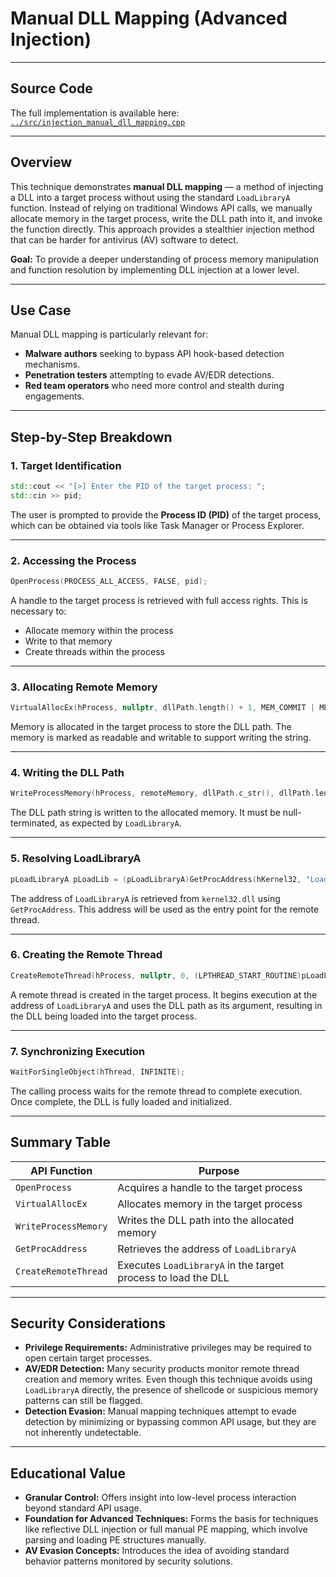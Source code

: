 # Manual DLL Mapping (Advanced Injection)

---

## Source Code

The full implementation is available here:  
[`../src/injection_manual_dll_mapping.cpp`](../src/injection_manual_dll_mapping.cpp)


---

## Overview

This technique demonstrates **manual DLL mapping** — a method of injecting a DLL into a target process without using the standard `LoadLibraryA` function. Instead of relying on traditional Windows API calls, we manually allocate memory in the target process, write the DLL path into it, and invoke the function directly. This approach provides a stealthier injection method that can be harder for antivirus (AV) software to detect.

**Goal:** To provide a deeper understanding of process memory manipulation and function resolution by implementing DLL injection at a lower level.

---

## Use Case

Manual DLL mapping is particularly relevant for:

- **Malware authors** seeking to bypass API hook-based detection mechanisms.
- **Penetration testers** attempting to evade AV/EDR detections.
- **Red team operators** who need more control and stealth during engagements.

---

## Step-by-Step Breakdown

### 1. Target Identification

```cpp
std::cout << "[>] Enter the PID of the target process: ";
std::cin >> pid;
```

The user is prompted to provide the **Process ID (PID)** of the target process, which can be obtained via tools like Task Manager or Process Explorer.

---

### 2. Accessing the Process

```cpp
OpenProcess(PROCESS_ALL_ACCESS, FALSE, pid);
```

A handle to the target process is retrieved with full access rights. This is necessary to:

- Allocate memory within the process
- Write to that memory
- Create threads within the process

---

### 3. Allocating Remote Memory

```cpp
VirtualAllocEx(hProcess, nullptr, dllPath.length() + 1, MEM_COMMIT | MEM_RESERVE, PAGE_READWRITE);
```

Memory is allocated in the target process to store the DLL path. The memory is marked as readable and writable to support writing the string.

---

### 4. Writing the DLL Path

```cpp
WriteProcessMemory(hProcess, remoteMemory, dllPath.c_str(), dllPath.length() + 1, nullptr);
```

The DLL path string is written to the allocated memory. It must be null-terminated, as expected by `LoadLibraryA`.

---

### 5. Resolving LoadLibraryA

```cpp
pLoadLibraryA pLoadLib = (pLoadLibraryA)GetProcAddress(hKernel32, "LoadLibraryA");
```

The address of `LoadLibraryA` is retrieved from `kernel32.dll` using `GetProcAddress`. This address will be used as the entry point for the remote thread.

---

### 6. Creating the Remote Thread

```cpp
CreateRemoteThread(hProcess, nullptr, 0, (LPTHREAD_START_ROUTINE)pLoadLib, remoteMemory, 0, nullptr);
```

A remote thread is created in the target process. It begins execution at the address of `LoadLibraryA` and uses the DLL path as its argument, resulting in the DLL being loaded into the target process.

---

### 7. Synchronizing Execution

```cpp
WaitForSingleObject(hThread, INFINITE);
```

The calling process waits for the remote thread to complete execution. Once complete, the DLL is fully loaded and initialized.

---

## Summary Table

| API Function           | Purpose                                                       |
|------------------------|---------------------------------------------------------------|
| `OpenProcess`          | Acquires a handle to the target process                        |
| `VirtualAllocEx`       | Allocates memory in the target process                         |
| `WriteProcessMemory`   | Writes the DLL path into the allocated memory                  |
| `GetProcAddress`       | Retrieves the address of `LoadLibraryA`                        |
| `CreateRemoteThread`   | Executes `LoadLibraryA` in the target process to load the DLL  |

---

## Security Considerations

- **Privilege Requirements:** Administrative privileges may be required to open certain target processes.
- **AV/EDR Detection:** Many security products monitor remote thread creation and memory writes. Even though this technique avoids using `LoadLibraryA` directly, the presence of shellcode or suspicious memory patterns can still be flagged.
- **Detection Evasion:** Manual mapping techniques attempt to evade detection by minimizing or bypassing common API usage, but they are not inherently undetectable.

---

## Educational Value

- **Granular Control:** Offers insight into low-level process interaction beyond standard API usage.
- **Foundation for Advanced Techniques:** Forms the basis for techniques like reflective DLL injection or full manual PE mapping, which involve parsing and loading PE structures manually.
- **AV Evasion Concepts:** Introduces the idea of avoiding standard behavior patterns monitored by security solutions.
